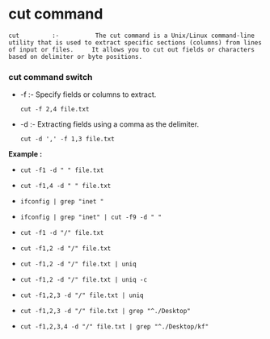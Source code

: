 # cut command

    cut 		:-			The cut command is a Unix/Linux command-line utility that is used to extract specific sections (columns) from lines of input or files.     It allows you to cut out fields or characters based on delimiter or byte positions.

			
### cut command switch 

-   -f 						:-					Specify fields or columns to extract.
	
    ```
    cut -f 2,4 file.txt
	```		
-   -d 						:-					Extracting fields using a comma as the delimiter.
			
    ```
    cut -d ',' -f 1,3 file.txt
    ```


**Example :**

-   ```
    cut -f1 -d " " file.txt				 
	```
-   ```	
	cut -f1,4 -d " " file.txt 		 
    ```
-   ```
	ifconfig | grep "inet " 		 
    ```
-   ```
	ifconfig | grep "inet" | cut -f9 -d " " 	
    ```
-   ```
	cut -f1 -d "/" file.txt		
    ```
-   ```
	cut -f1,2 -d "/" file.txt	
    ```
-   ```
	cut -f1,2 -d "/" file.txt | uniq 			
    ```
-   ```
	cut -f1,2 -d "/" file.txt | uniq -c 																				  
    ```
-   ```
	cut -f1,2,3 -d "/" file.txt	| uniq 	
    ```
-   ```
	cut -f1,2,3 -d "/" file.txt | grep "^./Desktop" 		
    ```
-   ```
	cut -f1,2,3,4 -d "/" file.txt | grep "^./Desktop/kf" 	
	```